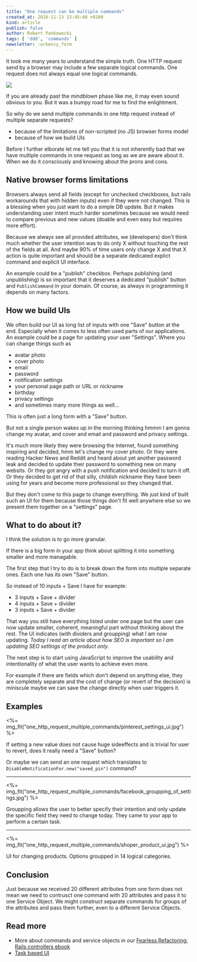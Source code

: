 ```yaml
---
title: "One request can be multiple commands"
created_at: 2016-11-13 13:45:40 +0100
kind: article
publish: false
author: Robert Pankowecki
tags: [ 'ddd', 'commands' ]
newsletter: :arkency_form
---
```


It took me many years to understand the simple truth. One HTTP request
send by a browser may include a few separate logical commands. One
request does not always equal one logical commands.

<!-- more -->

![](/assets/images/mindblown.gif)

If you are already past the _mindblown_ phase like me, it may even sound
obvious to you. But it was a bumpy road for me to find the enlightment.

So why do we send multiple commands in one http request instead of multiple
separate requests?

* because of the limitations of non-scripted (no JS) browser forms model
* because of how we build UIs

Before I further elborate let me tell you that it is not inherently bad that
we have multiple commands in one request as long as we are aware about it.
When we do it consciously and knowing about the prons and cons.

## Native browser forms limitations

Browsers always send all fields (except for unchecked checkboxes, but
rails workarounds that with hidden inputs) even if they were not changed.
This is a blessing when you just want to do a simple DB update. But it makes
understanding user intent much harder sometimes because we would need
to compare previous and new values (doable and even easy but requires more effort).

Because we always see all provided attributes, we (developers) don't think
much whether the user intention was to do only X without touching the rest
of the fields at all. And maybe 90% of time users only change X and that X
action is quite important and should be a separate dedicated explict command
and explicit UI interface.

An example could be a "publish" checkbox. Perhaps publishing (and unpublishing)
is so important that it deserves a dedicated "publish" button and `PublishCommand`
in your domain. Of course, as always in programming it depends on many factors.

## How we build UIs

We often build our UI as long list of inputs with one "Save" button at the end.
Especially when it comes to less often used parts of our applications.
An example could be a page for updating your user "Settings". Where you can
change things such as

* avatar photo
* cover photo
* email
* password
* notification settings
* your personal page path or URL or nickname
* birthday
* privacy settings
* and sometimes many more things as well...

This is often just a long form with a "Save" button.

But not a single person wakes up in the morning thinking hmmm I am gonna change
my avatar, and cover and email and password and privacy settings.

It's much more likely they were browsing the Internet, found something inspiring
and decided, hmm let's change my cover photo. Or they were reading Hacker News
and Reddit and heard about yet another password leak and decided to update their
password to something new on many websits. Or they got angry with a push
notification and decided to turn it off. Or they decided to get rid of that
silly, childish nickname they have been using for years and become more professional
so they changed that.

But they don't come to this page to change everything. We just kind of built such
an UI for them because those things don't fit well anywhere else so we present them
together on a "settings" page.

## What to do about it?

I think the solution is to go more granular.

If there is a big form in your app think about splitting it into something smaller
and more managable.

The first step that I try to do is to break down the form into multiple separate
ones. Each one has its own "Save" button.

So instead of 10 inputs + Save I have for example:

* 3 inputs + Save + divider
* 4 inputs + Save + divider
* 3 inputs + Save + divider

That way you still have everything listed under one page but the user can now update
smaller, coherent, meaningful part without thinking about the rest.
The UI indicates (with dividers and groupping) what I am now updating.
_Today I read an article about how SEO is important so I am updating SEO settings of
the product only._

The next step is to start using JavaScript to improve the usability and intentionality
of what the user wants to achieve even more.

For example if there are fields which don't depend on anything else, they are
completely separate and the cost of change (or revert of the decision) is miniscule
maybe we can save the change directly when user triggers it.

## Examples

<%= img_fit("one_http_request_multiple_commands/pinterest_settings_ui.jpg") %>

If setting a new value does not cause huge sideeffects and is trivial for user to
revert, does it really need a "Save" button?

Or maybe we can send an one request which translates to `DisableNotificationFor.new("saved_pin")`
command?

<hr>

<%= img_fit("one_http_request_multiple_commands/facebook_groupping_of_settings.jpg") %>

Groupping allows the user to better specify their intention and only update
the specific field they need to change today. They came to your app to perform
a certain task.

<hr>

<%= img_fit("one_http_request_multiple_commands/shoper_product_ui.jpg") %>

UI for changing products. Options groupped in 14 logical categories.

## Conclusion

Just because we received 20 different attributes from one form does not mean
we need to contrusct one command with 20 attributes and pass it to
one Service Object. We might construct separate commands for groups of the
attributes and pass them further, even to a different Service Objects.

## Read more

* More about commands and service objects in our [Fearless Refactoring: Rails controllers ebook](http://rails-refactoring.com/)
* [Task based UI](https://cqrs.wordpress.com/documents/task-based-ui/)

